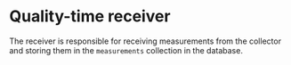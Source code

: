 # Quality-time receiver

The receiver is responsible for receiving measurements from the collector and storing them in the `measurements` collection in the database.

